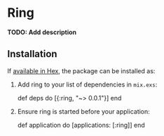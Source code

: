# Ring

**TODO: Add description**

## Installation

If [available in Hex](https://hex.pm/docs/publish), the package can be installed as:

  1. Add ring to your list of dependencies in `mix.exs`:

        def deps do
          [{:ring, "~> 0.0.1"}]
        end

  2. Ensure ring is started before your application:

        def application do
          [applications: [:ring]]
        end

